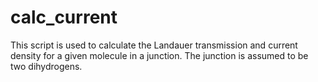 # calc_current
This script is used to calculate the Landauer transmission and current density for a given molecule in a junction. The junction is assumed to be two dihydrogens.
